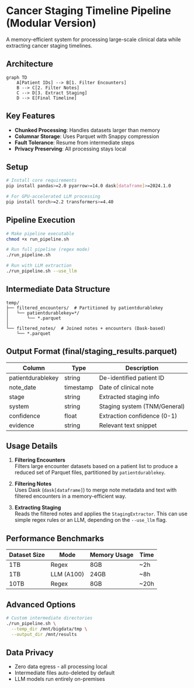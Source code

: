# Cancer Staging Timeline Pipeline (Modular Version)

A memory-efficient system for processing large-scale clinical data while extracting cancer staging timelines.

## Architecture

```mermaid
graph TD
    A[Patient IDs] --> B[1. Filter Encounters]
    B --> C[2. Filter Notes]
    C --> D[3. Extract Staging]
    D --> E[Final Timeline]
```

## Key Features
- **Chunked Processing**: Handles datasets larger than memory
- **Columnar Storage**: Uses Parquet with Snappy compression
- **Fault Tolerance**: Resume from intermediate steps
- **Privacy Preserving**: All processing stays local

## Setup

```bash
# Install core requirements
pip install pandas>=2.0 pyarrow>=14.0 dask[dataframe]>=2024.1.0

# For GPU-accelerated LLM processing
pip install torch>=2.2 transformers>=4.40
```

## Pipeline Execution

```bash
# Make pipeline executable
chmod +x run_pipeline.sh

# Run full pipeline (regex mode)
./run_pipeline.sh

# Run with LLM extraction
./run_pipeline.sh --use_llm
```

## Intermediate Data Structure

```text
temp/
├── filtered_encounters/  # Partitioned by patientdurablekey
│   └── patientdurablekey=*/ 
│       └── *.parquet
│
└── filtered_notes/  # Joined notes + encounters (Dask-based)
    └── *.parquet
```

## Output Format (final/staging_results.parquet)

Column | Type | Description
---|---|---
patientdurablekey | string | De-identified patient ID
note_date | timestamp | Date of clinical note
stage | string | Extracted staging info
system | string | Staging system (TNM/General)
confidence | float | Extraction confidence (0-1)
evidence | string | Relevant text snippet

## Usage Details

1. **Filtering Encounters**  
   Filters large encounter datasets based on a patient list to produce a reduced set of Parquet files, partitioned by `patientdurablekey`.

2. **Filtering Notes**  
   Uses Dask (`dask[dataframe]`) to merge note metadata and text with filtered encounters in a memory-efficient way.

3. **Extracting Staging**  
   Reads the filtered notes and applies the `StagingExtractor`. This can use simple regex rules or an LLM, depending on the `--use_llm` flag.

## Performance Benchmarks

Dataset Size | Mode | Memory Usage | Time
---|---|---|---
1TB | Regex | 8GB | ~2h
1TB | LLM (A100) | 24GB | ~8h
10TB | Regex | 8GB | ~20h

## Advanced Options

```bash
# Custom intermediate directories
./run_pipeline.sh \
  --temp_dir /mnt/bigdata/tmp \
  --output_dir /mnt/results
```

## Data Privacy
- Zero data egress - all processing local
- Intermediate files auto-deleted by default
- LLM models run entirely on-premises
